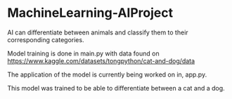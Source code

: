# MachineLearning-AIProject

AI can differentiate between animals and classify them to their corresponding categories.

Model training is done in main.py with data found on https://www.kaggle.com/datasets/tongpython/cat-and-dog/data

The application of the model is currently being worked on in, app.py.

This model was trained to be able to differentiate between a cat and a dog.
